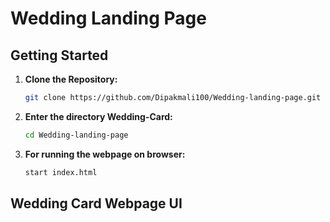 # Wedding Landing Page

## Getting Started

1. **Clone the Repository:**

   ````bash
   git clone https://github.com/Dipakmali100/Wedding-landing-page.git

2. **Enter the directory Wedding-Card:**

   ```bash
   cd Wedding-landing-page

3. **For running the webpage on browser:**

   ```bash
   start index.html

## Wedding Card Webpage UI

